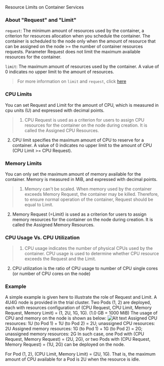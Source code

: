 Resource Limits on Container Services
### About "Request" and "Limit"

``request``: The minimum amount of resources used by the container, a criterion for resources allocation when you schedule the container. The container is scheduled to the node only when the amount of resource that can be assigned on the node >= the number of container resources requests. Parameter Request does not limit the maximum available resources for the container.

``limit``: The maximum amount of resources used by the container. A value of 0 indicates no upper limit to the amount of resources.

> For more information on ``limit`` and ``request``, click [here](https://kubernetes.io/docs/concepts/configuration/manage-compute-resources-container/)

### CPU Limits
You can set Request and Limit for the amount of CPU, which is measured in cpu units (U) and expressed with decimal points.
> 1. CPU Request is used as a criterion for users to assign CPU resources for the container on the node during creation. It is called the Assigned CPU Resources.
2. CPU limit specifies the maximum amount of CPU to reserve for a container. A value of 0 indicates no upper limit to the amount of CPU (CPU Limit >= CPU Request).

### Memory Limits
You can only set the maximum amount of memory available for the container. Memory is measured in MiB, and expressed with decimal points.
> 1. Memory can't be scaled. When memory used by the container exceeds Memory Request, the container may be killed. Therefore, to ensure normal operation of the container, Request should be equal to Limit.
 2. Memory Request (=Limit) is used as a criterion for users to assign memory resources for the container on the node during creation. It is called the Assigned Memory Resources.
 
### CPU Usage Vs. CPU Utilization
> 1. CPU usage indicates the number of physical CPUs used by the container. CPU usage is used to determine whether CPU resource exceeds the Request and the Limit.
2. CPU utilization is the ratio of CPU usage to number of CPU single cores (or number of CPU cores on the node)

### Example
A simple example is given here to illustrate the role of Request and Limit. A 4U4G node is provided in the trial cluster. Two Pods (1, 2) are deployed, each with resources configuration of (CPU Request, CPU Limit, Memory Request, Memory Limit) = (1, 2U, 1G, 1G).
(1.0 GB = 1000 MiB)
The usage of CPU and memory on the node is shown as below:
![Alt text](https://mc.qcloudimg.com/static/img/4c2fd2351e234a8b74bc6f1bab7abc25/KTE-Services-Setting+Limit+on+Service+Resources.png)
Assigned CPU resources: 1U (to Pod 1) + 1U (to Pod 2) = 2U; unassigned CPU resources: 2U
Assigned memory resources: 1G (to Pod 1) + 1G (to Pod 2) = 2G; unassigned memory resources: 2G
In such case, one Pod with (CPU Request, Memory Request) = (2U, 2G), or two Pods with (CPU Request, Memory Request) = (1U, 2G) can be deployed on the node.

For Pod (1, 2), (CPU Limit, Memory Limit) = (2U, 1G). That is, the maximum amount of CPU available for a Pod is 2U when the resource is idle.
